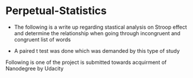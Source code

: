 # Perpetual-Statistics

* The following is a write up regarding stastical analysis on Stroop effect and determine the relationship when going through incongruent and congruent list of words

* A paired t test was done which was demanded by this type of study

Following is one of the project is submitted towards acquirment of Nanodegree by Udacity 
